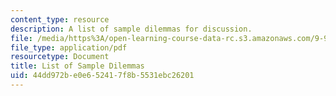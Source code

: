```yaml
---
content_type: resource
description: A list of sample dilemmas for discussion.
file: /media/https%3A/open-learning-course-data-rc.s3.amazonaws.com/9-93-marathon-moral-reasoning-laboratory-january-iap-2007/44dd972be0e652417f8b5531ebc26201_dilemmas.pdf
file_type: application/pdf
resourcetype: Document
title: List of Sample Dilemmas
uid: 44dd972b-e0e6-5241-7f8b-5531ebc26201
---
```

